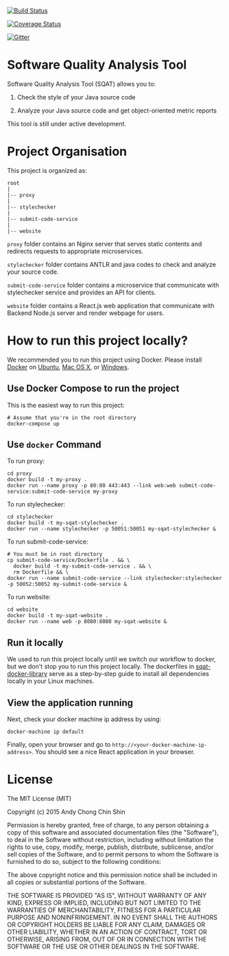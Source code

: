 [![Build Status](https://travis-ci.org/Andyccs/sqat.svg?branch=develop)](https://travis-ci.org/Andyccs/sqat)

[![Coverage Status](https://coveralls.io/repos/Andyccs/sqat/badge.svg?branch=develop&service=github)](https://coveralls.io/github/Andyccs/sqat?branch=develop)

[![Gitter](https://badges.gitter.im/Join%20Chat.svg)](https://gitter.im/Andyccs/sqat?utm_source=badge&utm_medium=badge&utm_campaign=pr-badge)

# Software Quality Analysis Tool

Software Quality Analysis Tool (SQAT) allows you to:

1. Check the style of your Java source code

2. Analyze your Java source code and get object-oriented metric reports

This tool is still under active development.

# Project Organisation

This project is organized as:

```
root
|
|-- proxy
|
|-- stylechecker
|
|-- submit-code-service
|
|-- website
```

`proxy` folder contains an Nginx server that serves static contents and redirects requests to appropriate microservices.

`stylechecker` folder contains ANTLR and java codes to check and analyze your source code. 

`submit-code-service` folder contains a microservice that communicate with stylechecker service and provides an API for clients.

`website` folder contains a React.js web application that communicate with Backend Node.js server and render webpage for users. 

# How to run this project locally?

We recommended you to run this project using Docker. Please install [Docker](https://docs.docker.com) on [Ubuntu](https://docs.docker.com/engine/installation/ubuntulinux/), [Mac OS X](https://docs.docker.com/engine/installation/mac/), or [Windows](https://docs.docker.com/engine/installation/windows/). 

## Use Docker Compose to run the project

This is the easiest way to run this project:

```Shell
# Assume that you're in the root directory
docker-compose up
```

## Use `docker` Command

To run proxy:

```Shell
cd proxy
docker build -t my-proxy .
docker run --name proxy -p 80:80 443:443 --link web:web submit-code-service:submit-code-service my-proxy
```

To run stylechecker:

```Shell
cd stylechecker
docker build -t my-sqat-stylechecker .
docker run --name stylechecker -p 50051:50051 my-sqat-stylechecker &
```

To run submit-code-service:

```Shell
# You must be in root directory
cp submit-code-service/Dockerfile . && \
  docker build -t my-submit-code-service . && \
  rm Dockerfile && \
docker run --name submit-code-service --link stylechecker:stylechecker -p 50052:50052 my-submit-code-service &
```

To run website:

```Shell
cd website
docker build -t my-sqat-website . 
docker run --name web -p 8080:8080 my-sqat-website &
```

## Run it locally

We used to run this project locally until we switch our workflow to docker, but we don't stop you to run this project locally. The dockerfiles in [sqat-docker-library](https://github.com/Andyccs/sqat-docker-library) serve as a step-by-step guide to install all dependencies locally in your Linux machines.

## View the application running

Next, check your docker machine ip address by using:

```Shell
docker-machine ip default
```

Finally, open your browser and go to `http://<your-docker-machine-ip-address>`. You should see a nice React application in your browser. 

# License

The MIT License (MIT)

Copyright (c) 2015 Andy Chong Chin Shin

Permission is hereby granted, free of charge, to any person obtaining a copy
of this software and associated documentation files (the "Software"), to deal
in the Software without restriction, including without limitation the rights
to use, copy, modify, merge, publish, distribute, sublicense, and/or sell
copies of the Software, and to permit persons to whom the Software is
furnished to do so, subject to the following conditions:

The above copyright notice and this permission notice shall be included in all
copies or substantial portions of the Software.

THE SOFTWARE IS PROVIDED "AS IS", WITHOUT WARRANTY OF ANY KIND, EXPRESS OR
IMPLIED, INCLUDING BUT NOT LIMITED TO THE WARRANTIES OF MERCHANTABILITY,
FITNESS FOR A PARTICULAR PURPOSE AND NONINFRINGEMENT. IN NO EVENT SHALL THE
AUTHORS OR COPYRIGHT HOLDERS BE LIABLE FOR ANY CLAIM, DAMAGES OR OTHER
LIABILITY, WHETHER IN AN ACTION OF CONTRACT, TORT OR OTHERWISE, ARISING FROM,
OUT OF OR IN CONNECTION WITH THE SOFTWARE OR THE USE OR OTHER DEALINGS IN THE
SOFTWARE.
